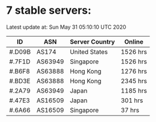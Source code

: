 # 7 stable servers:

Latest update at: Sun May 31 05:10:10 UTC 2020

| ID | ASN | Server Country | Online |
| -- | --- | -------------- | ------ |
| #.D09B | AS174 | United States | 1526 hrs |
| #.7F1D | AS63949 | Singapore | 1526 hrs |
| #.B6F8 | AS63888 | Hong Kong | 1276 hrs |
| #.BD3E | AS63888 | Hong Kong | 2345 hrs |
| #.2A79 | AS63949 | Japan | 1185 hrs |
| #.47E3 | AS16509 | Japan | 301 hrs |
| #.6A66 | AS16509 | Singapore | 37 hrs |

